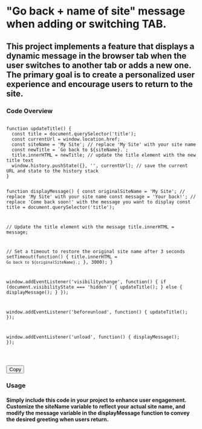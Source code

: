 # "Go back + name of site" message when adding or switching TAB.

## This project implements a feature that displays a dynamic message in the browser tab when the user switches to another tab or adds a new one. The primary goal is to create a personalized user experience and encourage users to return to the site.

### Code Overview

<div class="code-container" id="code-container">
  <!-- Your code block goes here -->
  <pre><code class="language-javascript" id="code-block">
function updateTitle() {
  const title = document.querySelector('title');
  const currentUrl = window.location.href;
  const siteName = 'My Site'; // replace 'My Site' with your site name
  const newTitle = `Go back to ${siteName}.`;
  title.innerHTML = newTitle; // update the title element with the new title text
  window.history.pushState({}, '', currentUrl); // save the current URL and state to the history stack
}

function displayMessage() {
  const originalSiteName = 'My Site'; // replace 'My Site' with your site name
  const message = 'Your back!'; // replace 'Come back soon!' with the message you want to display
  const title = document.querySelector('title');

  // Update the title element with the message
  title.innerHTML = message;

  // Set a timeout to restore the original site name after 3 seconds
  setTimeout(function() {
    title.innerHTML = `Go back to ${originalSiteName}.`;
  }, 3000);
}


window.addEventListener('visibilitychange', function() {
  if (document.visibilityState === 'hidden') {
    updateTitle();
  } else {
    displayMessage();
  }
});

window.addEventListener('beforeunload', function() {
  updateTitle();
});

window.addEventListener('unload', function() {
  displayMessage();
});

  </code></pre>

  <!-- Add a copy button -->
  <button onclick="copyCodeToClipboard()">Copy</button>
</div>

<script>
function copyCodeToClipboard() {
  var codeBlock = document.getElementById('code-block');
  var range = document.createRange();
  range.selectNode(codeBlock);
  window.getSelection().removeAllRanges();
  window.getSelection().addRange(range);
  document.execCommand('copy');
  window.getSelection().removeAllRanges();

  // Change button text temporarily to indicate success
  var copyButton = document.querySelector('.code-container button');
  copyButton.innerText = 'Copied!';
  setTimeout(function() {
    copyButton.innerText = 'Copy';
  }, 1500);
}
</script>

### Usage

#### Simply include this code in your project to enhance user engagement. Customize the siteName variable to reflect your actual site name, and modify the message variable in the displayMessage function to convey the desired greeting when users return.
